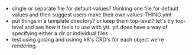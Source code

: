 - single or separate file for default values? thinking one file for default values and then suggest users make their own values-THING.yml
- put things in a template directory? or keep them top-level? let's try top-level and see how it feels to use with ytt. ytt does have a way of specifying either a dir or individual files
- test using golang and usinng k8's CRD's for each object we're rendering.
